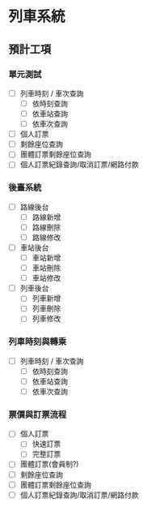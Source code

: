 # 列車系統

## 預計工項

### 單元測試
- [ ] 列車時刻 / 車次查詢
  - [ ] 依時刻查詢 
  - [ ] 依車站查詢 
  - [ ] 依車次查詢 
- [ ] 個人訂票
- [ ] 剩餘座位查詢
- [ ] 團體訂票剩餘座位查詢
- [ ] 個人訂票紀錄查詢/取消訂票/網路付款

### 後臺系統
- [ ] 路線後台
  - [ ] 路線新增
  - [ ] 路線刪除
  - [ ] 路線修改
- [ ] 車站後台
  - [ ] 車站新增
  - [ ] 車站刪除
  - [ ] 車站修改
- [ ] 列車後台
  - [ ] 列車新增
  - [ ] 列車刪除
  - [ ] 列車修改
  
### 列車時刻與轉乘
- [ ] 列車時刻 / 車次查詢
  - [ ] 依時刻查詢 
  - [ ] 依車站查詢 
  - [ ] 依車次查詢 

### 票價與訂票流程
- [ ] 個人訂票
  - [ ] 快速訂票
  - [ ] 完整訂票
- [ ] 團體訂票(會員制?)
- [ ] 剩餘座位查詢
- [ ] 團體訂票剩餘座位查詢
- [ ] 個人訂票紀錄查詢/取消訂票/網路付款
